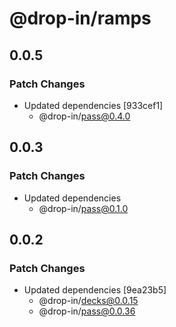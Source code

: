 # @drop-in/ramps

## 0.0.5

### Patch Changes

- Updated dependencies [933cef1]
  - @drop-in/pass@0.4.0

## 0.0.3

### Patch Changes

- Updated dependencies
  - @drop-in/pass@0.1.0

## 0.0.2

### Patch Changes

- Updated dependencies [9ea23b5]
  - @drop-in/decks@0.0.15
  - @drop-in/pass@0.0.36
